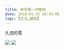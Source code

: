 ```yaml
---
title: 新年第一次瞎拍
date: 2018-01-25 16:34:06
tags: [生活,瞎拍]
---
```


久违的雪
<!-- more -->

![](https://image-1251679986.cos.ap-guangzhou.myqcloud.com/IMG_4762.jpg)
![](https://image-1251679986.cos.ap-guangzhou.myqcloud.com/IMG_4863.jpg)